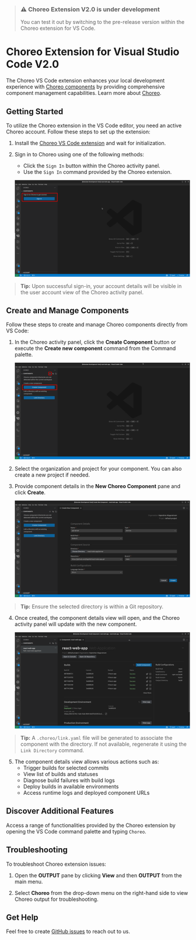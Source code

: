 > ### ⚠️ Choreo Extension V2.0 is under development
>
> You can test it out by switching to the pre-release version within the Choreo extension for VS Code.

# Choreo Extension for Visual Studio Code V2.0

The Choreo VS Code extension enhances your local development experience with [Choreo components](https://wso2.com/choreo/) by providing comprehensive component management capabilities. Learn more about [Choreo](https://wso2.com/choreo/docs/).

## Getting Started

To utilize the Choreo extension in the VS Code editor, you need an active Choreo account. Follow these steps to set up the extension:

1. Install the [Choreo VS Code extension](https://marketplace.visualstudio.com/items?itemName=WSO2.choreo) and wait for initialization.

2. Sign in to Choreo using one of the following methods:

   - Click the `Sign In` button within the Choreo activity panel.
   - Use the `Sign In` command provided by the Choreo extension.

   ![Sign In](docs/choreo-extension/images/v2/sign-in.png)

> **Tip:** Upon successful sign-in, your account details will be visible in the user account view of the Choreo activity panel.

## Create and Manage Components

Follow these steps to create and manage Choreo components directly from VS Code:

1. In the Choreo activity panel, click the **Create Component** button or execute the **Create new component** command from the Command palette.

   ![Create component button](docs/choreo-extension/images/v2/create-component-btn.png)

2. Select the organization and project for your component. You can also create a new project if needed.

3. Provide component details in the **New Choreo Component** pane and click **Create**.

   ![Component form](docs/choreo-extension/images/v2/component-form.png)

> **Tip:** Ensure the selected directory is within a Git repository.

4. Once created, the component details view will open, and the Choreo activity panel will update with the new component.

   ![Component details](docs/choreo-extension/images/v2/component-details-view.png)

> **Tip:** A `.choreo/link.yaml` file will be generated to associate the component with the directory. If not available, regenerate it using the `Link Directory` command.

5. The component details view allows various actions such as:
   - Trigger builds for selected commits
   - View list of builds and statuses
   - Diagnose build failures with build logs
   - Deploy builds in available environments
   - Access runtime logs and deployed component URLs

## Discover Additional Features

Access a range of functionalities provided by the Choreo extension by opening the VS Code command palette and typing `Choreo`.

## Troubleshooting

To troubleshoot Choreo extension issues:

1. Open the **OUTPUT** pane by clicking **View** and then **OUTPUT** from the main menu.

2. Select **Choreo** from the drop-down menu on the right-hand side to view Choreo output for troubleshooting.

## Get Help

Feel free to create [GitHub issues](https://github.com/wso2/choreo-vscode/issues) to reach out to us.
